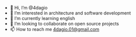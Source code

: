 - 👋 Hi, I’m @4dagio
- 👀 I’m interested in architecture and software development
- 🌱 I’m currently learning english
- 💞️ I’m looking to collaborate on open source projects
- 📫 How to reach me 4dagio.01@gmail.com

<!---
4dagio/4dagio is a ✨ special ✨ repository because its `README.md` (this file) appears on your GitHub profile.
You can click the Preview link to take a look at your changes.
--->
